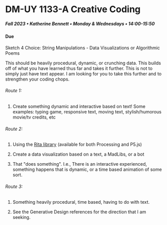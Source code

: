 # DM-UY 1133-A Creative Coding
##### Fall 2023 • Katherine Bennett • Monday & Wednesdays • 14:00-15:50

####  Due 


Sketch 4 Choice: String Manipulations - Data Visualizations or Algorithmic Poems

This should be heavily procedural, dynamic, or crunching data. This builds off of what you have learned thus far and takes it further. This is not to simply just have text appear. I am looking for you to take this further and to strengthen your coding chops.

###### Route 1:

1. Create something dynamic and interactive based on text! Some examples: typing game, responsive text, moving text, stylish/humorous movie/tv credits, etc

###### Route 2:

1. Using the <a href = "https://rednoise.org/rita/tutorial/index.php">Rita library</a> (available for both Processing and P5.js)

2. Create a data visualization based on a text, a MadLibs, or a bot

3. That "does something". I.e., There is an interactive experienced, something happens that is dynamic, or a time based animation of some sort.


###### Route 3:

1. Something heavily procedural, time based, having to do with text. 

2. See the Generative Design references for the direction that I am seeking.